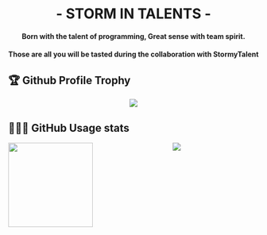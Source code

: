 <h1 align="center">- STORM IN TALENTS -</h1>
<div align="center">
<h4>Born with the talent of programming, Great sense with team spirit.</h4>
<h4>Those are all you will be tasted during the collaboration with StormyTalent</h4>
  </div>
<div>
  <h2>🏆 Github Profile Trophy</h2>
  <div align="center"><img src="https://github-profile-trophy.vercel.app/?username=StormyTalents&column=8&theme=onedark"/></div>
</div>
<div>
  <h2>👨🏻‍💻 GitHub Usage stats</h2>
  <div align="center"><img height="170" align="left" src="https://github-readme-stats.vercel.app/api?username=StormyTalents&show_icons=true&theme=radical&show_owner=false" />
  <img src="https://github-readme-stats.vercel.app/api/top-langs/?username=StormyTalents&layout=compact" /></div>
</div>
